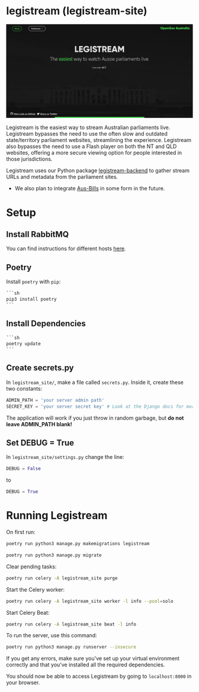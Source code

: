 # legistream (legistream-site)

![Legistream Screenshot](/.github/img/f11-ss.png)

Legistream is the easiest way to stream Australian parliaments live. Legistream bypasses the need to use the often slow and outdated state/territory parliament websites, streamlining the experience. Legistream also bypasses the need to use a Flash player on both the NT and QLD websites, offering a more secure viewing option for people interested in those jurisdictions.

Legistream uses our Python package [legistream-backend](https://github.com/OpenGovAus/legistream-backend) to gather stream URLs and metadata from the parliament sites.

- We also plan to integrate [Aus-Bills](https://github.com/OpenGovAus/Aus-Bills) in some form in the future.

# Setup

## Install RabbitMQ

You can find instructions for different hosts [here](https://www.rabbitmq.com/download.html).

## Poetry

Install `poetry` with `pip`:

    ```sh
    pip3 install poetry
    ```

## Install Dependencies

    ```sh
    poetry update
    ```

## Create secrets.py

In `legistream_site/`, make a file called `secrets.py`. Inside it, create these two constants:

```python
ADMIN_PATH = 'your server admin path'
SECRET_KEY = 'your server secret key' # Look at the Django docs for more info
```

The application will work if you just throw in random garbage, but **do not leave ADMIN_PATH blank!**

## Set DEBUG = True

In `legistream_site/settings.py` change the line:

```python
DEBUG = False
```

to

```python
DEBUG = True
```

# Running Legistream

On first run:

```sh
poetry run python3 manage.py makemigrations legistream
```

```sh
poetry run python3 manage.py migrate
```

Clear pending tasks:

```sh
poetry run celery -A legistream_site purge
```

Start the Celery worker:

```sh
poetry run celery -A legistream_site worker -l info --pool=solo
```

Start Celery Beat:

```sh
poetry run celery -A legistream_site beat -l info
```

To run the server, use this command:

```sh
poetry run python3 manage.py runserver --insecure
```

If you get any errors, make sure you've set up your virtual environment correctly and that you've installed all the required dependencies.

You should now be able to access Legistream by going to `localhost:8000` in your browser.

